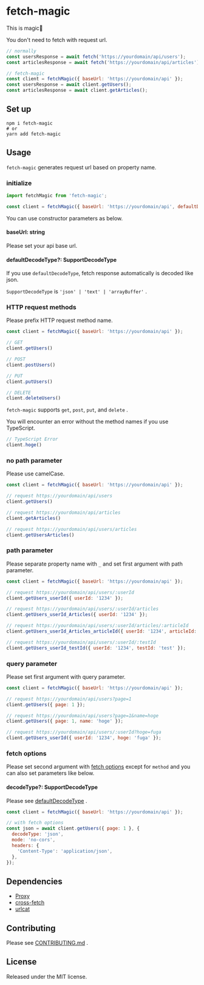 # fetch-magic

This is magic🥳

You don't need to fetch with request url.

```js
// normally
const usersResponse = await fetch('https://yourdomain/api/users');
const articlesResponse = await fetch('https://yourdomain/api/articles');

// fetch-magic
const client = fetchMagic({ baseUrl: 'https://yourdomain/api' });
const usersResponse = await client.getUsers();
const articlesResponse = await client.getArticles();
```

## Set up

```shell
npm i fetch-magic
# or
yarn add fetch-magic
```

## Usage

`fetch-magic` generates request url based on property name.

### initialize

```js
import fetchMagic from 'fetch-magic';

const client = fetchMagic({ baseUrl: 'https://yourdomain/api', defaultDecodeType: 'json' });
```

You can use constructor parameters as below.

#### baseUrl: string

Please set your api base url.

#### defaultDecodeType?: SupportDecodeType

If you use `defaultDecodeType`, fetch response automatically is decoded like json.

`SupportDecodeType` is `'json' | 'text' | 'arrayBuffer'` .

### HTTP request methods

Please prefix HTTP request method name.

```js
const client = fetchMagic({ baseUrl: 'https://yourdomain/api' });

// GET
client.getUsers()

// POST
client.postUsers()

// PUT
client.putUsers()

// DELETE
client.deleteUsers()
```

`fetch-magic` supports `get`, `post`, `put`, and `delete` .

You will encounter an error without the method names if you use TypeScript.

```js
// TypeScript Error
client.hoge()
```

### no path parameter

Please use camelCase.

```js
const client = fetchMagic({ baseUrl: 'https://yourdomain/api' });

// request https://yourdomain/api/users
client.getUsers()

// request https://yourdomain/api/articles
client.getArticles()

// request https://yourdomain/api/users/articles
client.getUsersArticles()
```

### path parameter

Please separate property name with `_` and set first argument with path parameter.

```js
const client = fetchMagic({ baseUrl: 'https://yourdomain/api' });

// request https://yourdomain/api/users/:userId
client.getUsers_userId({ userId: '1234' });

// request https://yourdomain/api/users/:userId/articles
client.getUsers_userId_Articles({ userId: '1234' });

// request https://yourdomain/api/users/:userId/articles/:articleId
client.getUsers_userId_Articles_articleId({ userId: '1234', articleId: '5678' });

// request https://yourdomain/api/users/:userId/:testId
client.getUsers_userId_testId({ userId: '1234', testId: 'test' });
```

### query parameter

Please set first argument with query parameter.

```js
const client = fetchMagic({ baseUrl: 'https://yourdomain/api' });

// request https://yourdomain/api/users?page=1
client.getUsers({ page: 1 });

// request https://yourdomain/api/users?page=1&name=hoge
client.getUsers({ page: 1, name: 'hoge' });

// request https://yourdomain/api/users/:userId?hoge=fuga
client.getUsers_userId({ userId: '1234', hoge: 'fuga' });
```

### fetch options

Please set second argument with [fetch options](https://developer.mozilla.org/en-US/docs/Web/API/fetch#parameters) except for `method` and you can also set parameters like below. 

#### decodeType?: SupportDecodeType

Please see [defaultDecodeType](#defaultDecodeType-SupportDecodeType) .

```js
const client = fetchMagic({ baseUrl: 'https://yourdomain/api' });

// with fetch options
const json = await client.getUsers({ page: 1 }, {
  decodeType: 'json',
  mode: 'no-cors',
  headers: {
    'Content-Type': 'application/json',
  },
});
```

## Dependencies

- [Proxy](https://developer.mozilla.org/en-US/docs/Web/JavaScript/Reference/Global_Objects/Proxy)
- [cross-fetch](https://github.com/lquixada/cross-fetch)
- [urlcat](https://github.com/balazsbotond/urlcat)

## Contributing

Please see [CONTRIBUTING.md](https://github.com/hiroki0525/fetch-magic/blob/main/CONTRIBUTING.md) .

## License

Released under the MIT license.